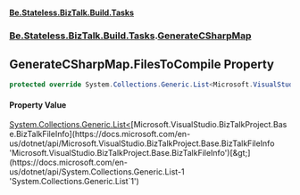 #### [Be.Stateless.BizTalk.Build.Tasks](README.md 'README')
### [Be.Stateless.BizTalk.Build.Tasks](Be.Stateless.BizTalk.Build.Tasks.md 'Be.Stateless.BizTalk.Build.Tasks').[GenerateCSharpMap](GenerateCSharpMap.md 'Be.Stateless.BizTalk.Build.Tasks.GenerateCSharpMap')

## GenerateCSharpMap.FilesToCompile Property

```csharp
protected override System.Collections.Generic.List<Microsoft.VisualStudio.BizTalkProject.Base.BizTalkFileInfo> FilesToCompile { get; }
```

#### Property Value
[System.Collections.Generic.List&lt;](https://docs.microsoft.com/en-us/dotnet/api/System.Collections.Generic.List-1 'System.Collections.Generic.List`1')[Microsoft.VisualStudio.BizTalkProject.Base.BizTalkFileInfo](https://docs.microsoft.com/en-us/dotnet/api/Microsoft.VisualStudio.BizTalkProject.Base.BizTalkFileInfo 'Microsoft.VisualStudio.BizTalkProject.Base.BizTalkFileInfo')[&gt;](https://docs.microsoft.com/en-us/dotnet/api/System.Collections.Generic.List-1 'System.Collections.Generic.List`1')